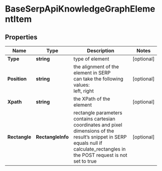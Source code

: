 # BaseSerpApiKnowledgeGraphElementItem


## Properties

| Name | Type | Description | Notes |
|------------ | ------------- | ------------- | -------------|
**Type** | **string** | type of element |[optional]|
**Position** | **string** | the alignment of the element in SERP<br>can take the following values:<br>left, right |[optional]|
**Xpath** | **string** | the XPath of the element |[optional]|
**Rectangle** | **RectangleInfo** | rectangle parameters<br>contains cartesian coordinates and pixel dimensions of the result’s snippet in SERP<br>equals null if calculate_rectangles in the POST request is not set to true |[optional]|